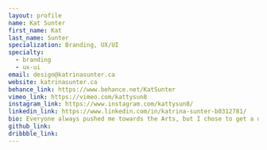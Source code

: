```yaml
---
layout: profile
name: Kat Sunter
first_name: Kat
last_name: Sunter
specialization: Branding, UX/UI
specialty:
  - branding
  - ux-ui
email: design@katrinasunter.ca
website: katrinasunter.ca
behance_link: https://www.behance.net/KatSunter
vimeo_link: https://vimeo.com/kattysun8
instagram_link: https://www.instagram.com/kattysun8/
linkedin_link: https://www.linkedin.com/in/katrina-sunter-b0312781/
bio: Everyone always pushed me towards the Arts, but I chose to get a degree first. Then the world righted itself and I realized my passion.
github_link:
dribbble_link:
---
```

